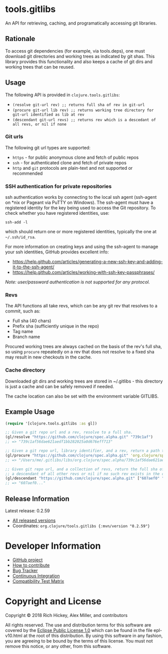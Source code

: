 tools.gitlibs
========================================

An API for retrieving, caching, and programatically accessing git libraries.

## Rationale

To access git dependencies (for example, via tools.deps), one must download git directories
and working trees as indicated by git shas. This library provides this functionality and also
keeps a cache of git dirs and working trees that can be reused.

## Usage

The following API is provided in `clojure.tools.gitlibs`:

* `(resolve git-url rev) ;; returns full sha of rev in git-url`
* `(procure git-url lib rev) ;; returns working tree directory for git-url identified as lib at rev`
* `(descendant git-url revs) ;; returns rev which is a descedant of all revs, or nil if none`

### Git urls

The following git url types are supported:

* `https` - for public anonymous clone and fetch of public repos
* `ssh` - for authenticated clone and fetch of private repos
* `http` and `git` protocols are plain-text and not supported or recommended

### SSH authentication for private repositories

ssh authentication works by connecting to the local ssh agent (ssh-agent on *nix or Pageant via PuTTY on Windows).
The ssh-agent must have a registered identity for the key being used to access the Git repository.
To check whether you have registered identities, use:

`ssh-add -l`

which should return one or more registered identities, typically the one at `~/.ssh/id_rsa`.

For more information on creating keys and using the ssh-agent to manage your ssh identities, GitHub provides excellent info:

* https://help.github.com/articles/generating-a-new-ssh-key-and-adding-it-to-the-ssh-agent/
* https://help.github.com/articles/working-with-ssh-key-passphrases/

*Note: user/password authentication is not supported for any protocol.*

### Revs

The API functions all take revs, which can be any git rev that resolves to a commit, such as:

* Full sha (40 chars)
* Prefix sha (sufficiently unique in the repo)
* Tag name
* Branch name

Procured working trees are always cached on the basis of the rev's full sha, so using `procure` 
repeatedly on a rev that does not resolve to a fixed sha may result in new checkouts in the cache.

### Cache directory

Downloaded git dirs and working trees are stored in ~/.gitlibs - this directory is just a cache and can be safely removed if needed.

The cache location can also be set with the environment variable GITLIBS.

## Example Usage

```clojure
(require '[clojure.tools.gitlibs :as gl])

;; Given a git repo url and a rev, resolve to a full sha.
(gl/resolve "https://github.com/clojure/spec.alpha.git" "739c1af")
;; => "739c1af56dae621aedf1bb282025a0d676eff713"

;; Given a git repo url, library identifier, and a rev, return a path to the working tree
(gl/procure "https://github.com/clojure/spec.alpha.git" 'org.clojure/spec.alpha "739c1af")
;; => "/Users/me/.gitlibs/libs/org.clojure/spec.alpha/739c1af56dae621aedf1bb282025a0d676eff713"

;; Given git repo url, and a collection of revs, return the full sha of the one commit that is
;; a descendant of all other revs or nil if no such rev exists in the collection.
(gl/descendant "https://github.com/clojure/spec.alpha.git" ["607aef0" "739c1af"])
;; => "607aef0..."
```

## Release Information

Latest release: 0.2.59

* [All released versions](http://search.maven.org/#search%7Cgav%7C1%7Cg%3A%22org.clojure%22%20AND%20a%3A%22tools.gitlibs%22)
* Coordinates: `org.clojure/tools.gitlibs {:mvn/version "0.2.59"}`

# Developer Information

* [GitHub project](https://github.com/clojure/tools.gitlibs)
* [How to contribute](https://dev.clojure.org/display/community/Contributing)
* [Bug Tracker](https://dev.clojure.org/jira/browse/TDEPS)
* [Continuous Integration](https://build.clojure.org/job/gitlibs/)
* [Compatibility Test Matrix](https://build.clojure.org/job/tools.gitlibs-matrix/)

# Copyright and License

Copyright © 2018 Rich Hickey, Alex Miller, and contributors

All rights reserved. The use and
distribution terms for this software are covered by the
[Eclipse Public License 1.0] which can be found in the file
epl-v10.html at the root of this distribution. By using this software
in any fashion, you are agreeing to be bound by the terms of this
license. You must not remove this notice, or any other, from this
software.

[Eclipse Public License 1.0]: http://opensource.org/licenses/eclipse-1.0.php
